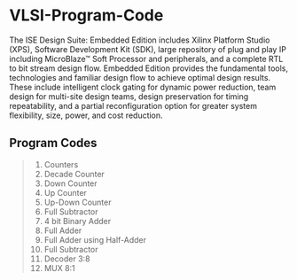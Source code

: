 # VLSI-Program-Code
The ISE Design Suite: Embedded Edition includes Xilinx Platform Studio (XPS), Software Development Kit (SDK), large repository of plug and play IP including MicroBlaze™ Soft Processor and peripherals, and a complete RTL to bit stream design flow. Embedded Edition provides the fundamental tools, technologies and familiar design flow to achieve optimal design results. These include intelligent clock gating for dynamic power reduction, team design for multi-site design teams, design preservation for timing repeatability, and a partial reconfiguration option for greater system flexibility, size, power, and cost reduction.

## Program Codes
> 1. Counters
> 2. Decade Counter
> 3. Down Counter
> 4. Up Counter
> 5. Up-Down Counter
> 6. Full Subtractor
> 7. 4 bit Binary Adder
> 8. Full Adder
> 9. Full Adder using Half-Adder
> 10. Full Subtractor
> 11. Decoder 3:8
> 12. MUX 8:1
